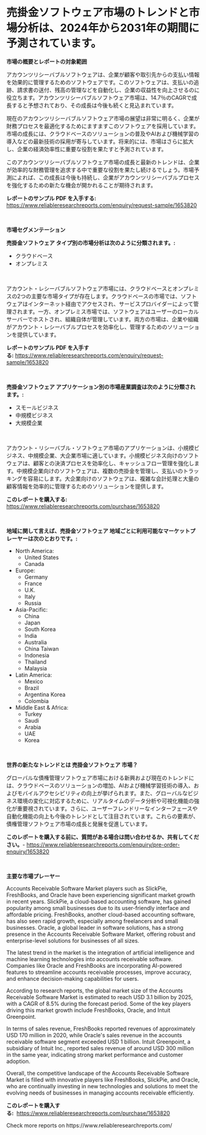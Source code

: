 <p><h1>売掛金ソフトウェア市場のトレンドと市場分析は、2024年から2031年の期間に予測されています。</h1></p><p><strong>市場の概要とレポートの対象範囲</strong></p>
<p><p>アカウンツリシーバブルソフトウェアは、企業が顧客や取引先からの支払い情報を効果的に管理するためのソフトウェアです。このソフトウェアは、支払いの追跡、請求書の送付、残高の管理などを自動化し、企業の収益性を向上させるのに役立ちます。アカウンツリシーバブルソフトウェア市場は、14.7％のCAGRで成長すると予想されており、その成長は今後も続くと見込まれています。</p><p>現在のアカウンツリシーバブルソフトウェア市場の展望は非常に明るく、企業が財務プロセスを最適化するためにますますこのソフトウェアを採用しています。市場の成長には、クラウドベースのソリューションの普及やAIおよび機械学習の導入などの最新技術の採用が寄与しています。将来的には、市場はさらに拡大し、企業の経済効率性に重要な役割を果たすと予測されています。</p><p>このアカウンツリシーバブルソフトウェア市場の成長と最新のトレンドは、企業が効率的な財務管理を追求する中で重要な役割を果たし続けるでしょう。市場予測によれば、この成長は今後も持続し、企業がアカウンツリシーバブルプロセスを強化するための新たな機会が開かれることが期待されます。</p></p>
<p><strong>レポートのサンプル PDF を入手する:</strong> <a href="https://www.reliableresearchreports.com/enquiry/request-sample/1653820">https://www.reliableresearchreports.com/enquiry/request-sample/1653820</a></p>
<p>&nbsp;</p>
<p><strong>市場セグメンテーション</strong></p>
<p><strong>売掛金ソフトウェア タイプ別の市場分析は次のように分類されます。:</strong></p>
<p><ul><li>クラウドベース</li><li>オンプレミス</li></ul></p>
<p>&nbsp;</p>
<p><p>アカウント・レシーバブルソフトウェア市場には、クラウドベースとオンプレミスの2つの主要な市場タイプが存在します。クラウドベースの市場では、ソフトウェアはインターネット経由でアクセスされ、サービスプロバイダーによって管理されます。一方、オンプレミス市場では、ソフトウェアはユーザーのローカルサーバーでホストされ、組織自体が管理しています。両方の市場は、企業や組織がアカウント・レシーバブルプロセスを効率化し、管理するためのソリューションを提供しています。</p></p>
<p><strong>レポートのサンプル PDF を入手する:</strong>&nbsp;<a href="https://www.reliableresearchreports.com/enquiry/request-sample/1653820">https://www.reliableresearchreports.com/enquiry/request-sample/1653820</a></p>
<p>&nbsp;</p>
<p><strong> 売掛金ソフトウェア アプリケーション別の市場産業調査は次のように分類されます。:</strong></p>
<p><ul><li>スモールビジネス</li><li>中規模ビジネス</li><li>大規模企業</li></ul></p>
<p>&nbsp;</p>
<p><p>アカウント・リシーバブル・ソフトウェア市場のアプリケーションは、小規模ビジネス、中規模企業、大企業市場に適しています。小規模ビジネス向けのソフトウェアは、顧客との決済プロセスを効率化し、キャッシュフロー管理を強化します。中規模企業向けのソフトウェアは、複数の売掛金を管理し、支払いのトラッキングを容易にします。大企業向けのソフトウェアは、複雑な会計処理と大量の顧客情報を効率的に管理するためのソリューションを提供します。</p></p>
<p><strong>このレポートを購入する:</strong>&nbsp; <a href="https://www.reliableresearchreports.com/purchase/1653820">https://www.reliableresearchreports.com/purchase/1653820</a></p>
<p>&nbsp;</p>
<p><strong>地域に関して言えば、売掛金ソフトウェア 地域ごとに利用可能なマーケットプレーヤーは次のとおりです。:</strong></p>
<p><ul>
    <li>
        North America:
        <ul>
            <li>United States</li>
            <li>Canada</li>
        </ul>
    </li>
    <li>
        Europe:
        <ul>
            <li>Germany</li>
            <li>France</li>
            <li>U.K.</li>
            <li>Italy</li>
            <li>Russia</li>
        </ul>
    </li>
    <li>
        Asia-Pacific:
        <ul>
            <li>China</li>
            <li>Japan</li>
            <li>South Korea</li>
            <li>India</li>
            <li>Australia</li>
            <li>China Taiwan</li>
            <li>Indonesia</li>
            <li>Thailand</li>
            <li>Malaysia</li>
        </ul>
    </li>
    <li>
        Latin America:
        <ul>
            <li>Mexico</li>
            <li>Brazil</li>
            <li>Argentina Korea</li>
            <li>Colombia</li>
        </ul>
    </li>
    <li>
        Middle East & Africa:
        <ul>
            <li>Turkey</li>
            <li>Saudi</li>
            <li>Arabia</li>
            <li>UAE</li>
            <li>Korea</li>
        </ul>
    </li>
    </ul></p>
<p>&nbsp;</p>
<p><strong>世界の新たなトレンドとは 売掛金ソフトウェア 市場？</strong></p>
<p><p>グローバルな債権管理ソフトウェア市場における新興および現在のトレンドには、クラウドベースのソリューションの増加、AIおよび機械学習技術の導入、およびモバイルアクセシビリティの向上が挙げられます。また、グローバルなビジネス環境の変化に対応するために、リアルタイムのデータ分析や可視化機能の強化が重要視されています。さらに、ユーザーフレンドリーなインターフェースや自動化機能の向上も今後のトレンドとして注目されています。これらの要素が、債権管理ソフトウェア市場の成長と発展を促進しています。</p></p>
<p><strong>このレポートを購入する前に、質問がある場合は問い合わせるか、共有してください。</strong>- <a href="https://www.reliableresearchreports.com/enquiry/pre-order-enquiry/1653820">https://www.reliableresearchreports.com/enquiry/pre-order-enquiry/1653820</a></p>
<p>&nbsp;</p>
<p><strong>主要な市場プレーヤー</strong></p>
<p><p>Accounts Receivable Software Market players such as SlickPie, FreshBooks, and Oracle have been experiencing significant market growth in recent years. SlickPie, a cloud-based accounting software, has gained popularity among small businesses due to its user-friendly interface and affordable pricing. FreshBooks, another cloud-based accounting software, has also seen rapid growth, especially among freelancers and small businesses. Oracle, a global leader in software solutions, has a strong presence in the Accounts Receivable Software Market, offering robust and enterprise-level solutions for businesses of all sizes.</p><p>The latest trend in the market is the integration of artificial intelligence and machine learning technologies into accounts receivable software. Companies like Oracle and FreshBooks are incorporating AI-powered features to streamline accounts receivable processes, improve accuracy, and enhance decision-making capabilities for users.</p><p>According to research reports, the global market size of the Accounts Receivable Software Market is estimated to reach USD 3.1 billion by 2025, with a CAGR of 8.5% during the forecast period. Some of the key players driving this market growth include FreshBooks, Oracle, and Intuit Greenpoint.</p><p>In terms of sales revenue, FreshBooks reported revenues of approximately USD 170 million in 2020, while Oracle's sales revenue in the accounts receivable software segment exceeded USD 1 billion. Intuit Greenpoint, a subsidiary of Intuit Inc., reported sales revenue of around USD 300 million in the same year, indicating strong market performance and customer adoption.</p><p>Overall, the competitive landscape of the Accounts Receivable Software Market is filled with innovative players like FreshBooks, SlickPie, and Oracle, who are continually investing in new technologies and solutions to meet the evolving needs of businesses in managing accounts receivable efficiently.</p></p>
<p><strong>このレポートを購入する:</strong>&nbsp;&nbsp;<a href="https://www.reliableresearchreports.com/purchase/1653820">https://www.reliableresearchreports.com/purchase/1653820</a></p>
<p>Check more reports on https://www.reliableresearchreports.com/</p>